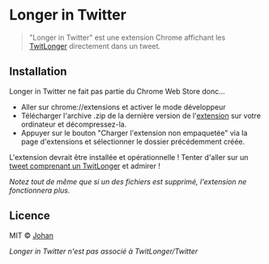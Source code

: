 # Longer in Twitter

> "Longer in Twitter" est une extension Chrome affichant les [TwitLonger](https://twitlonger.com) directement dans un tweet.


## Installation

Longer in Twitter ne fait pas partie du Chrome Web Store donc...
* Aller sur chrome://extensions et activer le mode développeur
* Télécharger l'archive .zip de la dernière version de l'[extension](https://github.com/johan-perso/arretable/releases) sur votre ordinateur et décompressez-la.
* Appuyer sur le bouton "Charger l'extension non empaquetée" via la page d'extensions et sélectionner le dossier précédemment créée.

L'extension devrait être installée et opérationnelle ! Tenter d'aller sur un [tweet comprenant un TwitLonger](https://twitter.com/twitlonger/status/738264675855519744) et admirer !

*Notez tout de même que si un des fichiers est supprimé, l'extension ne fonctionnera plus.*


## Licence

MIT © [Johan](https://johanstickman.com)

*Longer in Twitter n'est pas associé à TwitLonger/Twitter*
